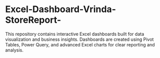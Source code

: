 # Excel-Dashboard-Vrinda-StoreReport-
This repository contains interactive Excel dashboards built for data visualization and business insights. Dashboards are created using Pivot Tables, Power Query, and advanced Excel charts for clear reporting and analysis.
